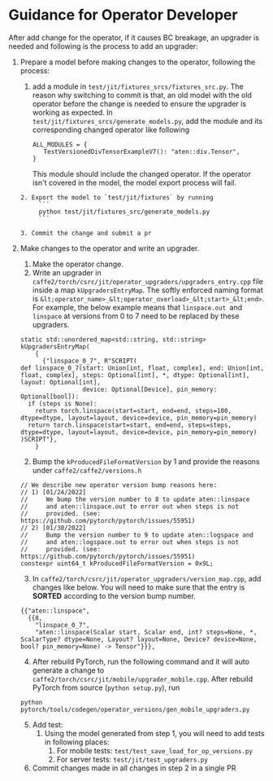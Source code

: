 # Guidance for Operator Developer

After add change for the operator, if it causes BC breakage, an upgrader is needed and following is the process to add an upgrader:


1. Prepare a model before making changes to the operator, following the process:
     1. add a module in `test/jit/fixtures_srcs/fixtures_src.py`. The reason why switching to commit is that, an old model with the old operator before the change is needed to ensure the upgrader is working as expected. In `test/jit/fixtures_srcs/generate_models.py`, add the module and its corresponding changed operator like following

        ```
        ALL_MODULES = {
           TestVersionedDivTensorExampleV7(): "aten::div.Tensor",
        }
        ```

        This module should include the changed operator. If the operator isn't covered in the model, the model export process will fail.

       2. Export the model to `test/jit/fixtures` by running
            ```
            python test/jit/fixtures_src/generate_models.py
            ```

       3. Commit the change and submit a pr

2. Make changes to the operator and write an upgrader.
    1. Make the operator change.
    2. Write an upgrader in `caffe2/torch/csrc/jit/operator_upgraders/upgraders_entry.cpp` file inside a map `kUpgradersEntryMap`. The softly enforced naming format is `&lt;operator_name>_&lt;operator_overload>_&lt;start>_&lt;end>`. For example, the below example means that `linspace.out `and` linspace` at versions from 0 to 7 need to be replaced by these upgraders.

    ```
    static std::unordered_map<std::string, std::string> kUpgradersEntryMap(
        {
          {"linspace_0_7", R"SCRIPT(
    def linspace_0_7(start: Union[int, float, complex], end: Union[int, float, complex], steps: Optional[int], *, dtype: Optional[int], layout: Optional[int],
                     device: Optional[Device], pin_memory: Optional[bool]):
      if (steps is None):
        return torch.linspace(start=start, end=end, steps=100, dtype=dtype, layout=layout, device=device, pin_memory=pin_memory)
      return torch.linspace(start=start, end=end, steps=steps, dtype=dtype, layout=layout, device=device, pin_memory=pin_memory)
    )SCRIPT"},
        }
    ```

    2. Bump the `kProducedFileFormatVersion` by 1 and provide the reasons under `caffe2/caffe2/versions.h `
    ```
    // We describe new operator version bump reasons here:
    // 1) [01/24/2022]
    //     We bump the version number to 8 to update aten::linspace
    //     and aten::linspace.out to error out when steps is not
    //     provided. (see: https://github.com/pytorch/pytorch/issues/55951)
    // 2) [01/30/2022]
    //     Bump the version number to 9 to update aten::logspace and
    //     and aten::logspace.out to error out when steps is not
    //     provided. (see: https://github.com/pytorch/pytorch/issues/55951)
    constexpr uint64_t kProducedFileFormatVersion = 0x9L;
    ```

    3. In `caffe2/torch/csrc/jit/operator_upgraders/version_map.cpp`, add changes like below. You will need to make sure that the entry is **SORTED** according to the version bump number.
    ```
    {{"aten::linspace",
      {{8,
        "linspace_0_7",
        "aten::linspace(Scalar start, Scalar end, int? steps=None, *, ScalarType? dtype=None, Layout? layout=None, Device? device=None, bool? pin_memory=None) -> Tensor"}}},
    ```

    4. After rebuild PyTorch, run the following command and it will auto generate a change to `caffe2/torch/csrc/jit/mobile/upgrader_mobile.cpp`. After rebuild PyTorch from source (`python setup.py`), run

    ```
    python pytorch/tools/codegen/operator_versions/gen_mobile_upgraders.py
    ```

    5. Add test:
        1. Using the model generated from step 1, you will need to add tests in following places:
            1. For mobile tests: `test/test_save_load_for_op_versions.py`
            2. For server tests: `test/jit/test_upgraders.py`
    6. Commit  changes made in all changes in step 2 in a single PR
